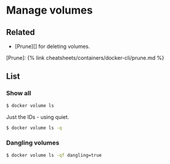 # Manage volumes


## Related

- [Prune][] for deleting volumes.

[Prune]: {% link cheatsheets/containers/docker-cli/prune.md %}


## List

### Show all

```sh
$ docker volume ls
```

Just the IDs - using quiet.

```sh
$ docker volume ls -q
```

### Dangling volumes

```sh
$ docker volume ls -qf dangling=true
```
